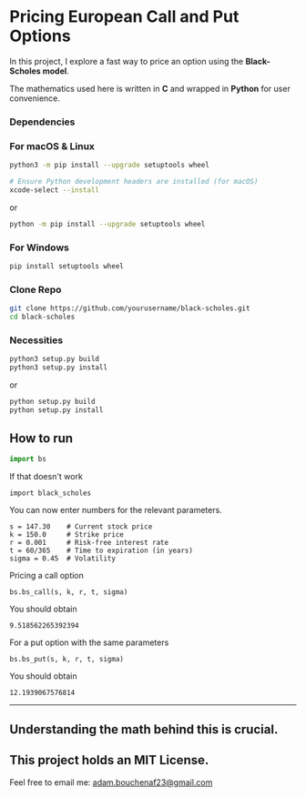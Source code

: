 # Pricing European Call and Put Options

In this project, I explore a fast way to price an option using the **Black-Scholes model**. 

The mathematics used here is written in **C** and wrapped in **Python** for user convenience. 

### Dependencies


### For macOS & Linux
```sh
python3 -m pip install --upgrade setuptools wheel

# Ensure Python development headers are installed (for macOS)
xcode-select --install
```

or

```sh
python -m pip install --upgrade setuptools wheel
```

### For Windows
```sh
pip install setuptools wheel
```

### Clone Repo
```sh
git clone https://github.com/yourusername/black-scholes.git
cd black-scholes
```

### Necessities
```sh
python3 setup.py build
python3 setup.py install
```

or

```sh
python setup.py build
python setup.py install
```

## How to run
```python
import bs
```
If that doesn't work

```python3
import black_scholes
```
You can now enter numbers for the relevant parameters.

```
s = 147.30    # Current stock price
k = 150.0     # Strike price
r = 0.001     # Risk-free interest rate
t = 60/365    # Time to expiration (in years)
sigma = 0.45  # Volatility
```
Pricing a call option
```
bs.bs_call(s, k, r, t, sigma)
```
You should obtain 
```
9.518562265392394
```
For a put option with the same parameters
```
bs.bs_put(s, k, r, t, sigma)
```
You should obtain 
```
12.1939067576814
```
---
Understanding the math behind this is crucial. 
---

This project holds an MIT License.
---

Feel free to email me: adam.bouchenaf23@gmail.com

